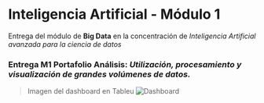 # Inteligencia Artificial - Módulo 1
Entrega del módulo de **Big Data** en la concentración de *Inteligencia Artificial avanzada para la ciencia de datos*

### Entrega M1 Portafolio Análisis: ***Utilización, procesamiento y visualización de grandes volúmenes de datos.***


> Imagen del dashboard en Tableu
> ![Dashboard](https://user-images.githubusercontent.com/80774502/203838454-ffc92d64-7390-4298-987d-53fda50b31c2.png)
